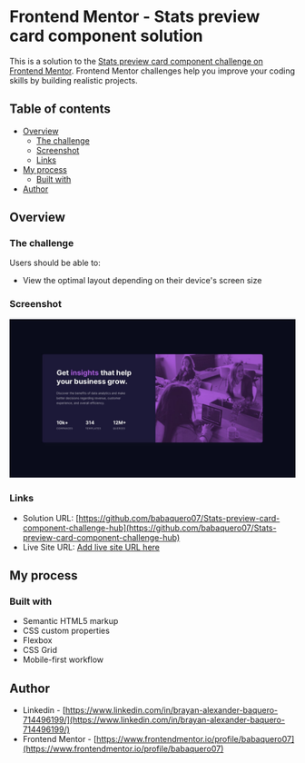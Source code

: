 # Frontend Mentor - Stats preview card component solution

This is a solution to the [Stats preview card component challenge on Frontend Mentor](https://www.frontendmentor.io/challenges/stats-preview-card-component-8JqbgoU62). Frontend Mentor challenges help you improve your coding skills by building realistic projects.

## Table of contents

- [Overview](#overview)
  - [The challenge](#the-challenge)
  - [Screenshot](#screenshot)
  - [Links](#links)
- [My process](#my-process)
  - [Built with](#built-with)
- [Author](#author)

## Overview

### The challenge

Users should be able to:

- View the optimal layout depending on their device's screen size

### Screenshot

![](./design/desktop-design.jpg)

### Links

- Solution URL: [https://github.com/babaquero07/Stats-preview-card-component-challenge-hub](https://github.com/babaquero07/Stats-preview-card-component-challenge-hub)
- Live Site URL: [Add live site URL here](https://your-live-site-url.com)

## My process

### Built with

- Semantic HTML5 markup
- CSS custom properties
- Flexbox
- CSS Grid
- Mobile-first workflow

## Author

- Linkedin - [https://www.linkedin.com/in/brayan-alexander-baquero-714496199/](https://www.linkedin.com/in/brayan-alexander-baquero-714496199/)
- Frontend Mentor - [https://www.frontendmentor.io/profile/babaquero07](https://www.frontendmentor.io/profile/babaquero07)
